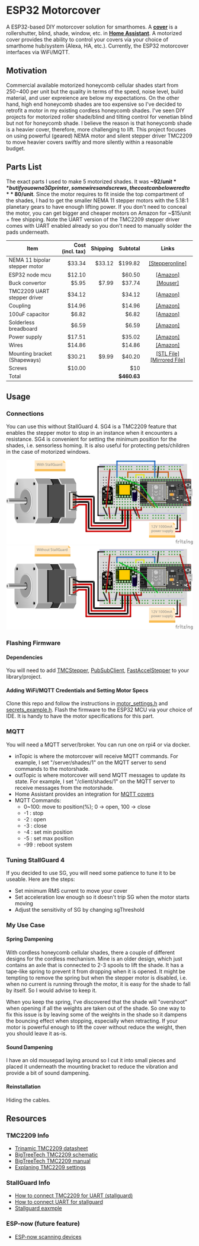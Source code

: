 # ESP32 Motorcover
A ESP32-based DIY motorcover solution for smarthomes. A [**cover**](https://www.home-assistant.io/integrations/cover/)
is a rollershutter, blind, shade, window, etc. in [**Home Assistant**](https://www.home-assistant.io/). A motorized
cover provides the ability to control your covers via your choice of smarthome hub/system (Alexa, HA, etc.). Currently,
the ESP32 motorcover interfaces via WiFi/MQTT.


## Motivation
Commercial available motorized honeycomb cellular shades start from $250-$400 per unit but the quality in terms of
the speed, noise level, build material, and user expreience are below my expectations. On the other hand, high end
honeycomb shades are too expensive so I've decided to retrofit a motor in my existing cordless honeycomb shades. I've
seen DIY projects for motorized roller shade/blind and tilting control for venetian blind but not for honeycomb shade.
I believe the reason is that honeycomb shade is a heavier cover, therefore, more challenging to lift. This project
focuses on using powerful (geared) NEMA motor and silent stepper driver TMC2209 to move heavier covers swiftly and
more silently within a reasonable budget.


## Parts List
The exact parts I used to make 5 motorized shades. It was **~$92/unit** but if you own a 3D printer, some wires and
screws, the cost can be lowered to **~$80/unit**. Since the motor requires to fit inside the top compartment of the 
shades, I had to get the smaller NEMA 11 stepper motors with the 5.18:1 planetary gears to have enough lifting power.
If you don't need to conceal the motor, you can get bigger and cheaper motors on Amazon for ~$15/unit + free shipping.
Note the UART version of the TMC2209 stepper driver comes with UART enabled already so you don't need to manually solder
the pads underneath.

|Item                         |Cost (incl. tax)|Shipping|Subtotal   |Links  |
|-----------------------------|---------------:|-------:|----------:|:-----:|
|NEMA 11 bipolar stepper motor|          $33.34|  $33.12|    $199.82|[[Stepperonline]](https://www.omc-stepperonline.com/nema-11-stepper-motor-bipolar-l-45mm-w-gear-ratio-5-1-planetary-gearbox-11hs18-0674s-pg5)|
|ESP32 node mcu               |          $12.10|        |     $60.50|[[Amazon]](https://www.amazon.com/dp/B0718T232Z)|
|Buck convertor               |           $5.95|   $7.99|     $37.74|[[Mouser]](https://www.mouser.com/ProductDetail/485-4739)|
|TMC2209 UART stepper driver  |          $34.12|        |     $34.12|[[Amazon]](https://www.amazon.com/gp/product/B07YW7BM68)|
|Coupling                     |          $14.96|        |     $14.96|[[Amazon]](https://www.amazon.com/gp/product/B07MPFJGZW)|
|100uF capacitor              |           $6.82|        |      $6.82|[[Amazon]](https://www.amazon.com/gp/product/B07Y3F194W)|
|Solderless breadboard        |           $6.59|        |      $6.59|[[Amazon]](https://www.amazon.com/gp/product/B07LF71ZTS)|
|Power supply                 |          $17.51|        |     $35.02|[[Amazon]](https://www.amazon.com/gp/product/B07N18XN84)|
|Wires                        |          $14.86|        |     $14.86|[[Amazon]](https://www.amazon.com/gp/product/B07Z4W6V6R)|
|Mounting bracket (Shapeways) |          $30.21|   $9.99|     $40.20|[[STL File]](resources/mounting_bracket_v3.stl)[[Mirrored File]](resources/mounting_bracket_v3_mirrored.stl)|
|Screws                       |          $10.00|        |        $10|       |
|Total                        |                |        |**$460.63**|       |


## Usage
### Connections
You can use this without StallGuard 4. SG4 is a TMC2209 feature that enables the stepper motor to stop in an instance
when it encounters a resistance. SG4 is convenient for setting the minimum position for the shades, i.e. sensorless homing.
It is also useful for protecting pets/children in the case of motorized windows.

![stallguard](images/esp32_motorcover_stallguard.png)
![no_stallguard](images/esp32_motorcover.png)

### Flashing Firmware
#### Dependencies
You will need to add [TMCStepper](https://github.com/teemuatlut/TMCStepper), [PubSubClient](https://github.com/knolleary/pubsubclient),	[FastAccelStepper](https://github.com/gin66/FastAccelStepper) to your library/project.

#### Adding WiFi/MQTT Credentials and Setting Motor Specs
Clone this repo and follow the instructions in [motor_settings.h](include/motor_settings.h) and [secrets_example.h](include/secret_example.h). Flash the firmware to the ESP32 MCU via your choice of IDE. It is handy to have the motor specifications for this part.

### MQTT
You will need a MQTT server/broker. You can run one on rpi4 or via docker.
* inTopic is where the motorcover will receive MQTT commands. For example, I set "/server/shades/1" on the MQTT server to send commands to the motorshade.
* outTopic is where motorcover will send MQTT messages to update its state. For example, I set "/client/shades/1" on the MQTT server to receive messages from the motorshade.
* Home Assistant provides an integration for [MQTT covers](https://www.home-assistant.io/integrations/cover.mqtt/)
* MQTT Commands:
    * 0~100: move to position(%); 0 -> open, 100 -> close
    *  -1  : stop
    *  -2  : open
    *  -3  : close
    *  -4  : set min position
    *  -5  : set max position
    *  -99 : reboot system

### Tuning StallGuard 4
If you decided to use SG, you will need some patience to tune it to be useable. Here are the steps:
* Set minimum RMS current to move your cover
* Set acceleration low enough so it doesn't trip SG when the motor starts moving
* Adjust the sensitivity of SG by changing sgThreshold

### My Use Case
#### Spring Dampening
With cordless honeycomb cellular shades, there a couple of different designs for the cordless mechanism. Mine is an
older design, which just contains an axle that is connected to 2-3 spools to lift the shade. It has a tape-like spring
to prevent it from dropping when it is opened. It might be tempting to remove the spring but when the stepper motor is
disabled, i.e. when no current is running through the motor, it is easy for the shade to fall by itself. So I would
advise to keep it.

When you keep the spring, I've discovered that the shade will "overshoot" when opening if all the weights are taken out
of the shade. So one way to fix this issue is by leaving some of the weights in the shade so it dampens the bouncing
effect when stopping, especially when retracting. If your motor is powerful enough to lift the cover without reduce the
weight, then you should leave it as-is.

#### Sound Dampening
I have an old mousepad laying around so I cut it into small pieces and placed it underneath the mounting bracket to
reduce the vibration and provide a bit of sound dampening.

#### Reinstallation
Hiding the cables.

## Resources
### TMC2209 Info
* [Trinamic TMC2209 datasheet](https://www.trinamic.com/fileadmin/assets/Products/ICs_Documents/TMC2209_Datasheet_V103.pdf)
* [BigTreeTech TMC2209 schematic](https://github.com/bigtreetech/BIGTREETECH-TMC2209-V1.2/blob/master/Schematic/TMC2209-V1.2.pdf)
* [BigTreeTech TMC2209 manual](https://github.com/bigtreetech/BIGTREETECH-TMC2209-V1.2/blob/master/manual/TMC2209-V1.2-manual.pdf)
* [Explaning TMC2209 settings](https://forum.arduino.cc/t/using-a-tmc2209-silent-stepper-motor-driver-with-an-arduino/666992/25)
### StallGuard Info
* [How to connect TMC2209 for UART (stallguard)](https://forum.arduino.cc/t/using-a-tmc2209-silent-stepper-motor-driver-with-an-arduino/666992/14)
* [How to connect UART for stallguard](https://forum.arduino.cc/t/tmcstepper-arduino-tmc2209/956036/9)
* [Stallguard eaxmple](https://gist.github.com/metalinspired/dcfe07ed0b9f42870eb54dcf8e29c126)
### ESP-now (future feature)
* [ESP-now scanning devices](https://circuitcellar.com/research-design-hub/design-solutions/using-esp-now-protocol-part-1/)